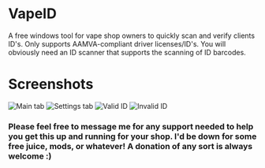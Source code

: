 # VapeID
A free windows tool for vape shop owners to quickly scan and verify clients ID's. Only supports AAMVA-compliant driver licenses/ID's. You will obviously need an ID scanner that supports the scanning of ID barcodes.

# Screenshots
![Main tab](https://i.imgur.com/0kaaEsE.png)
![Settings tab](https://i.imgur.com/BPYHvYs.png)
![Valid ID](https://i.imgur.com/NUKxWbh.png)
![Invalid ID](https://i.imgur.com/jGK8NyF.png)

### Please feel free to message me for any support needed to help you get this up and running for your shop. I'd be down for some free juice, mods, or whatever! A donation of any sort is always welcome :)
